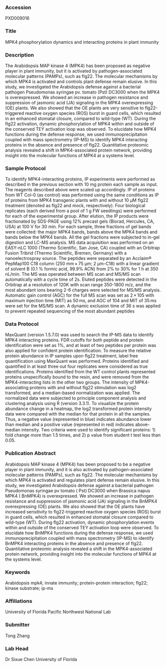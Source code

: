 ### Accession
PXD009016

### Title
MPK4 phosphorylation dynamics and interacting proteins in plant immunity

### Description
The Arabidopsis MAP kinase 4 (MPK4) has been proposed as negative player in plant immunity, but it is activated by pathogen-associated molecular patterns (PAMPs), such as flg22. The molecular mechanisms by which MPK4 is activated and controls plant defense remain elusive. In this study, we investigated the Arabidopsis defense against a bacterial pathogen Pseudomonas syringae pv. tomato (Pst) DC3000 when the MPK4 is overexpressed. We showed an increase in pathogen resistance and suppression of jasmonic acid (JA) signaling in the MPK4 overexpressing (OE) plants. We also showed that the OE plants are very sensitive to flg22-triggered reactive oxygen species (ROS) burst in guard cells, which resulted in an enhanced stomatal closure, compared to wild-type (WT). During the flg22 activation, dynamic phosphorylation of MPK4 within and outside of the conserved TEY activation loop was observed. To elucidate how MPK4 functions during the defense response, we used immunoprecipitation coupled with mass spectrometry (IP-MS) to identify MPK4 interacting proteins in the absence and presence of flg22. Quantitative proteomic analysis revealed a shift in MPK4-associated protein network, providing insight into the molecular functions of MPK4 at a systems level.

### Sample Protocol
To identify MPK4-interacting proteins, IP experiments were performed as described in the previous section with 10 mg protein each sample as input. The reagents described above were scaled up accordingly. IP of proteins from WT Col-0 (as control) was performed using the same conditions as IP of proteins from MPK4 transgenic plants with and without 10 µM flg22 treatment (denoted as flg22 and mock, respectively).  Four biological replicates (each derived from a pool of 1 g FW seedlings) were performed for each of the experimental group. After elution, the IP products were fractionated by SDS-PAGE using 12% precast gels (Biorad, Hercules, CA, USA) at 100 V for 30 min. For each sample, three fractions of gel bands were collected: the major MPK4 bands, bands above the MPK4 bands and bands below the MPK4 bands. All the gel fractions were subjected to in-gel digestion and LC-MS analysis.   MS data acquisition was performed on an EASY-nLC 1000 (Thermo Scientific, San Jose, CA) coupled with an Orbitrap Fusion Tribrid (Thermo Scientific, Bremen, Germany) with a nanoelectrospray source. The peptides were separated by an Acclaim® PepMap100 C18 column (250 mm × 75 μm; 2 μm-C18) with a linear gradient of solvent B (0.1 % formic acid, 99.9% ACN) from 2% to 30% for 1 h at 350 nL/min. The MS was operated between MS scan and MS/MS scan automatically with a cycle time of 2s. Eluted peptides were detected in the Orbitrap at a resolution of 120K with scan range 350-1800 m/z, and the most abundant ions bearing 2-6 charges were selected for MS/MS analysis. Automatic gain control (AGC) for the full MS scan was set as 2 × 105 with maximum injection time (MIT) as 50 ms, and AGC of 104 and MIT of 35 ms were set for the MS/MS scan. A dynamic exclusion time of 36 s was applied to prevent repeated sequencing of the most abundant peptides

### Data Protocol
MaxQuant (version 1.5.7.0) was used to search the IP-MS data to identify MPK4 interacting proteins. FDR cutoffs for both peptide and protein identification were set as 1%, and at least of two peptides per protein was also applied for confident protein identification.  To measure the relative protein abundance in IP samples upon flg22 treatment, label free quantification using MaxQuant was performed. Proteins identified and quantified in at least three out four replicates were considered as true identifications. Proteins identified from the WT control plants represented proteins unspecifically bound to the resin, and were removed from the MPK4-interacting lists in the other two groups. The intensity of MPK4-associating proteins with and without flg22 stimulation was log2 transformed, and a median-based normalization was applied. The normalized data were subjected to principle component analysis and clustering analysis using R (version 3.3.1). To visualize the protein abundance change in a heatmap, the log2 transformed protein intensity data were compared with the median for that protein in all the samples. Thus, a negative value (represented in blue) indicates abundance lower than median and a positive value (represented in red) indicates above-median intensity. Two criteria were used to identify significant proteins: 1) fold change more than 1.5 times, and 2) p value from student t test less than 0.05.

### Publication Abstract
Arabidopsis MAP kinase 4 (MPK4) has been proposed to be a negative player in plant immunity, and it is also activated by pathogen-associated molecular patterns (PAMPs), such as flg22. The molecular mechanisms by which MPK4 is activated and regulates plant defense remain elusive. In this study, we investigated Arabidopsis defense against a bacterial pathogen Pseudomonas syringae pv tomato ( Pst) DC3000 when Brassica napus MPK4 ( BnMPK4) is overexpressed. We showed an increase in pathogen resistance and suppression of jasmonic acid (JA) signaling in the BnMPK4 overexpressing (OE) plants. We also showed that the OE plants have increased sensitivity to flg22-triggered reactive oxygen species (ROS) burst in guard cells, which resulted in enhanced stomatal closure compared to wild-type (WT). During flg22 activation, dynamic phosphorylation events within and outside of the conserved TEY activation loop were observed. To elucidate how BnMPK4 functions during the defense response, we used immunoprecipitation coupled with mass spectrometry (IP-MS) to identify BnMPK4 interacting proteins in the absence and presence of flg22. Quantitative proteomic analysis revealed a shift in the MPK4-associated protein network, providing insight into the molecular functions of MPK4 at the systems level.

### Keywords
Arabidopsis mpk4; innate immunity; protein-protein interaction; flg22; kinase substrate; ip-ms

### Affiliations
University of Florida
Pacific Northwest National Lab

### Submitter
Tong Zhang

### Lab Head
Dr Sixue Chen
University of Florida


